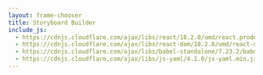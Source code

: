 ```yaml
---
layout: frame-chooser
title: Storyboard Builder
include_js:
  - https://cdnjs.cloudflare.com/ajax/libs/react/18.2.0/umd/react.production.min.js
  - https://cdnjs.cloudflare.com/ajax/libs/react-dom/18.2.0/umd/react-dom.production.min.js
  - https://cdnjs.cloudflare.com/ajax/libs/babel-standalone/7.23.2/babel.min.js
  - https://cdnjs.cloudflare.com/ajax/libs/js-yaml/4.1.0/js-yaml.min.js
---
```


<div id="content"></div>

<script type="text/babel" src="{{ '/assets/js/frame-chooser.js' | relative_url }}"></script>

